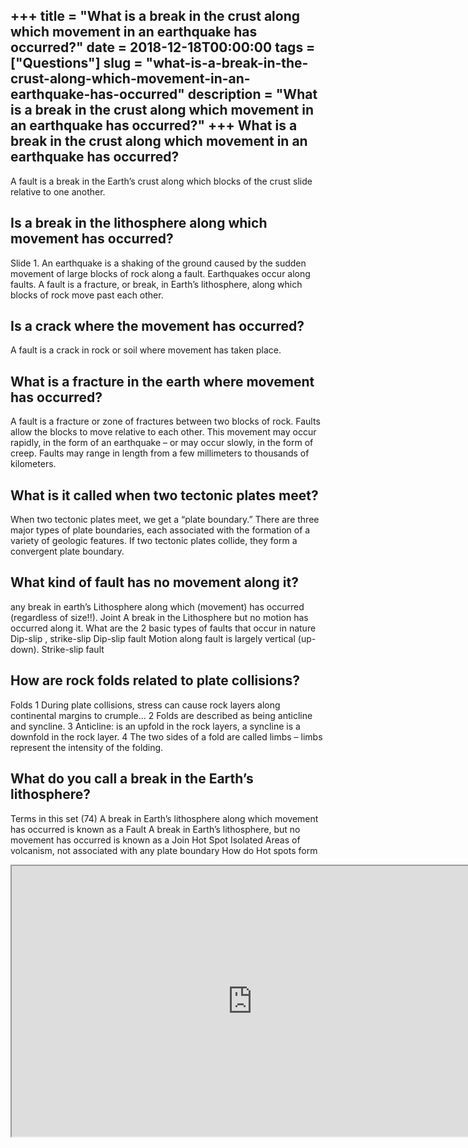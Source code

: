 +++
title = "What is a break in the crust along which movement in an earthquake has occurred?"
date = 2018-12-18T00:00:00
tags = ["Questions"]
slug = "what-is-a-break-in-the-crust-along-which-movement-in-an-earthquake-has-occurred"
description = "What is a break in the crust along which movement in an earthquake has occurred?"
+++
What is a break in the crust along which movement in an earthquake has occurred?
--------------------------------------------------------------------------------

A fault is a break in the Earth’s crust along which blocks of the crust slide relative to one another.

Is a break in the lithosphere along which movement has occurred?
----------------------------------------------------------------

Slide 1. An earthquake is a shaking of the ground caused by the sudden movement of large blocks of rock along a fault. Earthquakes occur along faults. A fault is a fracture, or break, in Earth’s lithosphere, along which blocks of rock move past each other.

Is a crack where the movement has occurred?
-------------------------------------------

A fault is a crack in rock or soil where movement has taken place.

What is a fracture in the earth where movement has occurred?
------------------------------------------------------------

A fault is a fracture or zone of fractures between two blocks of rock. Faults allow the blocks to move relative to each other. This movement may occur rapidly, in the form of an earthquake – or may occur slowly, in the form of creep. Faults may range in length from a few millimeters to thousands of kilometers.

What is it called when two tectonic plates meet?
------------------------------------------------

When two tectonic plates meet, we get a “plate boundary.” There are three major types of plate boundaries, each associated with the formation of a variety of geologic features. If two tectonic plates collide, they form a convergent plate boundary.

What kind of fault has no movement along it?
--------------------------------------------

any break in earth’s Lithosphere along which (movement) has occurred (regardless of size!!). Joint A break in the Lithosphere but no motion has occurred along it. What are the 2 basic types of faults that occur in nature Dip-slip , strike-slip Dip-slip fault Motion along fault is largely vertical (up-down). Strike-slip fault

How are rock folds related to plate collisions?
-----------------------------------------------

Folds 1 During plate collisions, stress can cause rock layers along continental margins to crumple… 2 Folds are described as being anticline and syncline. 3 Anticline: is an upfold in the rock layers, a syncline is a downfold in the rock layer. 4 The two sides of a fold are called limbs – limbs represent the intensity of the folding.

What do you call a break in the Earth’s lithosphere?
----------------------------------------------------

Terms in this set (74) A break in Earth’s lithosphere along which movement has occurred is known as a Fault A break in Earth’s lithosphere, but no movement has occurred is known as a Join Hot Spot Isolated Areas of volcanism, not associated with any plate boundary How do Hot spots form

<iframe allow="accelerometer; autoplay; clipboard-write; encrypted-media; gyroscope; picture-in-picture" allowfullscreen="" class="__youtube_prefs__  epyt-is-override  no-lazyload" data-no-lazy="1" data-origheight="433" data-origwidth="770" data-skipgform_ajax_framebjll="" height="433" id="_ytid_31563" loading="lazy" src="https://www.youtube.com/embed/RA2-Vc4PIOY?enablejsapi=1&autoplay=0&cc_load_policy=0&cc_lang_pref=&iv_load_policy=1&loop=0&modestbranding=0&rel=1&fs=1&playsinline=0&autohide=2&theme=dark&color=red&controls=1&" title="YouTube player" width="770"></iframe>